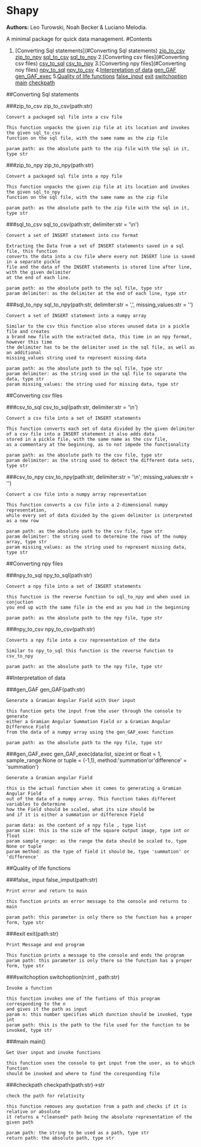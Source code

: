 # Shapy
**Authors:** Leo Turowski, Noah Becker & Luciano Melodia.

A minimal package for quick data management.
#Contents
1. [Converting Sql statements](#Converting Sql statements)
	[zip_to_csv](#zip_to_csv)
	[zip_to_npy](#zip_to_npy)
	[sql_to_csv](#sql_to_csv)
	[sql_to_npy](sql_to_npy)
2.[Converting csv files](#Converting csv files)
	[csv_to_sql](#csv_to_sql)
	[csv_to_npy](#csv_to_npy)
3.[Converting npy files](#Converting noy files)
	[npy_to_sql](#npy_to_sql)
	[npy_to_csv](#npy_to_csv)
4.[Interpretation of data](#Interpretation)
	[gen_GAF](#gen_GAF)
	[gen_GAF_exec](#gen_GAF_exec)
5.[Quality of life functions](#Quality)
	[false_input](#false_input)
	[exit](#exit)
	[switchoption](#switchoption)
	[main](#main)
	[checkpath](#checkpath)

##Converting Sql statements

###zip_to_csv
	zip_to_csv(path:str)

	Convert a packaged sql file into a csv file

	This function unpacks the given zip file at its location and invokes the given sql_to_csv
	function on the sql file, with the same name as the zip file
	
	param path: as the absolute path to the zip file with the sql in it, type str  

###zip_to_npy
	zip_to_npy(path:str)

	Convert a packaged sql file into a npy file

	This function unpacks the given zip file at its location and invokes the given sql_to_npy
	function on the sql file, with the same name as the zip file
	
	param path: as the absolute path to the zip file with the sql in it, type str  

###sql_to_csv
	sql_to_csv(path:str, delimiter:str = '\n')

	Convert a set of INSERT statement into csv format

	Extracting the Data from a set of INSERT statements saved in a sql file, this function
	converts the data into a csv file where every not INSERT line is saved in a separate pickle
	file and the data of the INSERT statements is stored line after line, with the given delimiter
	at the end of each line.

	param path: as the absolute path to the sql file, type str  
	param delimiter: as the delimiter at the end of each line, type str  

###sql_to_npy
	sql_to_npy(path:str, delimiter:str = ',', missing_values:str = '')

	Convert a set of INSERT statement into a numpy array

	Similar to the csv this function also stores unused data in a pickle file and creates
	a brand new file with the extracted data, this time in an npy format, however this time
	the delimiter has to be the delimiter used in the sql file, as well as an additional 
	missing_values string used to represent missing data
	
	param path: as the absolute path to the sql file, type str  
	param delimiter: as the string used in the sql file to separate the data, type str  
	param missing_values: the string used for missing data, type str  

##Converting csv files

###csv_to_sql
	csv_to_sql(path:str, delimiter:str = '\n')

	Convert a csv file into a set of INSERT statements
	
	This function converts each set of data divided by the given delimiter
	of a csv file into a INSERT statement it also adds data 
	stored in a pickle file, with the same name as the csv file,
	as a commentary at the beginning, as to not impede the functionality
	
	param path: as the absolute path to the csv file, type str  
	param delimiter: as the string used to detect the different data sets, type str  


###csv_to_npy
	csv_to_npy(path:str, delimiter:str = '\n'; missing_values:str = '')

	Convert a csv file into a numpy array representation

	This function converts a csv file into a 2-dimensional numpy representation,
	while every set of data divided by the given delimiter is interpreted as a new row

	param path: as the absolute path to the csv file, type str  
	param delimiter: the string used to determine the rows of the numpy array, type str  
	param missing_values: as the string used to represent missing data, type str  

##Converting npy files

###npy_to_sql
	npy_to_sql(path:str)

	Convert a npy file into a set of INSERT statements

	this function is the reverse function to sql_to_npy and when used in conjuction
	you end up with the same file in the end as you had in the beginning

	param path: as the absolute path to the npy file, type str  

###npy_to_csv
	npy_to_csv(path:str)

	Converts a npy file into a csv representation of the data

	Similar to npy_to_sql this function is the reverse function to csv_to_npy
	
	param path: as the absolute path to the npy file, type str  

##Interpretation of data
	
###gen_GAF
	gen_GAF(path:str)

	Generate a Gramian Angular Field with User input

	this function gets the input from the user through the console to generate
	either a Gramian Angular Summation Field or a Gramian Angular Difference Field
	from the data of a numpy array using the gen_GAF_exec function
	
	param path: as the absolute path to the npy file, type str  

###gen_GAF_exec
	gen_GAF_exec(data:list, size:int or float = 1, sample_range:None or tuple = (-1,1), method:'summation'or'difference' = 'summation')
	
	Generate a Gramian angular Field

	this is the actual function when it comes to generating a Gramian Angular Field
	out of the data of a numpy array. This function takes different variables to determine
	how the Field should be scaled, what its size should be 
	and if it is either a summation or difference Field
	
	param data: as the content of a npy file , type list  
	param size: this is the size of the square output image, type int or float  
	param sample_range: as the range the data should be scaled to, type None or tuple  
	param method: as the type of field it should be, type 'summation' or 'difference'  

##Quality of life functions

###false_ input
	false_imput(path:str)

	Print error and return to main

	this function prints an error message to the console and returns to main
	
	param path: this parameter is only there so the function has a proper form, type str  
				
###exit
	exit(path:str)

	Print Message and end program

	This function prints a message to the console and ends the program
	param path: this parameter is only there so the function has a proper form, type str  

###switchoption
	switchoption(n:int , path:str)

	Invoke a function

	this function invokes one of the funtions of this program corresponding to the n
	and gives it the path as input
	param n: this number specifies which dunction should be invoked, type int  
	param path: this is the path to the file used for the function to be invoked, type str  


###main
	main()

	Get User input and invoke functions

	this function uses the console to get input from the user, as to which function
	should be invoked and where to find the coresponding file

###checkpath
	checkpath(path:str)->str

	check the path for relativity

	this function removes any quotation from a path and checks if it is relative or absolute
	it returns a *cleansed* path being the absolute representation of the given path

	param path: the string to be used as a path, type str    
	return path: the absolute path, type str  